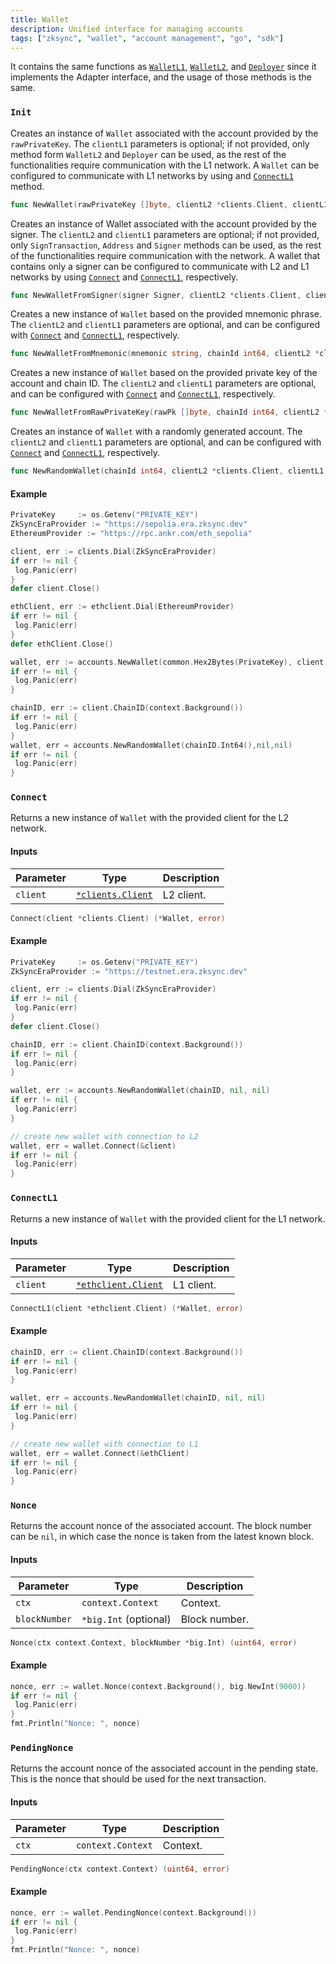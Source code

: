 ```yaml
---
title: Wallet
description: Unified interface for managing accounts
tags: ["zksync", "wallet", "account management", "go", "sdk"]
---
```


It contains the same functions
as [`WalletL1`](/zksync-network/sdk/go/api/accounts/walletl1), [`WalletL2`](/zksync-network/sdk/go/api/accounts/walletl2), and [`Deployer`](/zksync-network/sdk/go/api/accounts/deployer)
since it implements the Adapter interface, and the usage of those methods is the same.

### `Init`

Creates an instance of `Wallet` associated with the account provided by the `rawPrivateKey`.
The `clientL1` parameters is optional; if not provided, only method form `WalletL2` and `Deployer` can be used,
as the rest of the functionalities require communication with the L1 network.
A `Wallet` can be configured to communicate with L1 networks by using and [`ConnectL1`](#connectl1) method.

```go
func NewWallet(rawPrivateKey []byte, clientL2 *clients.Client, clientL1 *ethclient.Client) (*Wallet, error)
```

Creates an instance of Wallet associated with the account provided by the signer. The `clientL2` and `clientL1`
parameters are optional; if not provided, only `SignTransaction`, `Address` and `Signer` methods can be used,
as the rest of the functionalities require communication with the network. A wallet that contains only a
signer can be configured to communicate with L2 and L1 networks by using [`Connect`](#connect) and
[`ConnectL1`](#connectl1), respectively.

```go
func NewWalletFromSigner(signer Signer, clientL2 *clients.Client, clientL1 *ethclient.Client) (*Wallet, error)
```

Creates a new instance of `Wallet` based on the provided mnemonic phrase. The `clientL2` and `clientL1`
parameters are optional, and can be configured with [`Connect`](#connect) and [`ConnectL1`](#connectl1), respectively.

```go
func NewWalletFromMnemonic(mnemonic string, chainId int64, clientL2 *clients.Client, clientL1 *ethclient.Client) (*Wallet, error)
```

Creates a new instance of `Wallet` based on the provided private key of the account and chain ID.
The `clientL2` and `clientL1` parameters are optional, and can be configured with [`Connect`](#connect)
and [`ConnectL1`](#connectl1), respectively.

```go
func NewWalletFromRawPrivateKey(rawPk []byte, chainId int64, clientL2 *clients.Client, clientL1 *ethclient.Client) (*Wallet, error)
```

Creates an instance of `Wallet` with a randomly generated account. The `clientL2` and `clientL1` parameters are
optional, and can be configured with [`Connect`](#connect) and [`ConnectL1`](#connectl1), respectively.

```go
func NewRandomWallet(chainId int64, clientL2 *clients.Client, clientL1 *ethclient.Client) (*Wallet, error)
```

#### Example

```go
PrivateKey     := os.Getenv("PRIVATE_KEY")
ZkSyncEraProvider := "https://sepolia.era.zksync.dev"
EthereumProvider := "https://rpc.ankr.com/eth_sepolia"

client, err := clients.Dial(ZkSyncEraProvider)
if err != nil {
 log.Panic(err)
}
defer client.Close()

ethClient, err := ethclient.Dial(EthereumProvider)
if err != nil {
 log.Panic(err)
}
defer ethClient.Close()

wallet, err := accounts.NewWallet(common.Hex2Bytes(PrivateKey), client, ethClient)
if err != nil {
 log.Panic(err)
}

chainID, err := client.ChainID(context.Background())
if err != nil {
 log.Panic(err)
}
wallet, err = accounts.NewRandomWallet(chainID.Int64(),nil,nil)
if err != nil {
 log.Panic(err)
}
```

### `Connect`

Returns a new instance of `Wallet` with the provided client for the L2 network.

#### Inputs

| Parameter | Type                         | Description |
| --------- | ---------------------------- | ----------- |
| `client`  | [`*clients.Client`](/zksync-network/sdk/go/api/clients) | L2 client.  |

```go
Connect(client *clients.Client) (*Wallet, error)
```

#### Example

```go
PrivateKey     := os.Getenv("PRIVATE_KEY")
ZkSyncEraProvider := "https://testnet.era.zksync.dev"

client, err := clients.Dial(ZkSyncEraProvider)
if err != nil {
 log.Panic(err)
}
defer client.Close()

chainID, err := client.ChainID(context.Background())
if err != nil {
 log.Panic(err)
}

wallet, err := accounts.NewRandomWallet(chainID, nil, nil)
if err != nil {
 log.Panic(err)
}

// create new wallet with connection to L2
wallet, err = wallet.Connect(&client)
if err != nil {
 log.Panic(err)
}
```

### `ConnectL1`

Returns a new instance of `Wallet` with the provided client for the L1 network.

#### Inputs

| Parameter | Type                                                                                               | Description |
| --------- | -------------------------------------------------------------------------------------------------- | ----------- |
| `client`  | [`*ethclient.Client`](https://pkg.go.dev/github.com/ethereum/go-ethereum@v1.12.0/ethclient#Client) | L1 client.  |

```go
ConnectL1(client *ethclient.Client) (*Wallet, error)
```

#### Example

```go
chainID, err := client.ChainID(context.Background())
if err != nil {
 log.Panic(err)
}

wallet, err = accounts.NewRandomWallet(chainID, nil, nil)
if err != nil {
 log.Panic(err)
}

// create new wallet with connection to L1
wallet, err = wallet.Connect(&ethClient)
if err != nil {
 log.Panic(err)
}
```

### `Nonce`

Returns the account nonce of the associated account. The block number can be `nil`, in which case the nonce is taken
from the latest known block.

#### Inputs

| Parameter     | Type                  | Description   |
| ------------- | --------------------- | ------------- |
| `ctx`         | `context.Context`     | Context.      |
| `blockNumber` | `*big.Int` (optional) | Block number. |

```go
Nonce(ctx context.Context, blockNumber *big.Int) (uint64, error)
```

#### Example

```go
nonce, err := wallet.Nonce(context.Background(), big.NewInt(9000))
if err != nil {
 log.Panic(err)
}
fmt.Println("Nonce: ", nonce)
```

### `PendingNonce`

Returns the account nonce of the associated account in the pending state.
This is the nonce that should be used for the next transaction.

#### Inputs

| Parameter | Type              | Description |
| --------- | ----------------- | ----------- |
| `ctx`     | `context.Context` | Context.    |

```go
PendingNonce(ctx context.Context) (uint64, error)
```

#### Example

```go
nonce, err := wallet.PendingNonce(context.Background())
if err != nil {
 log.Panic(err)
}
fmt.Println("Nonce: ", nonce)
```

